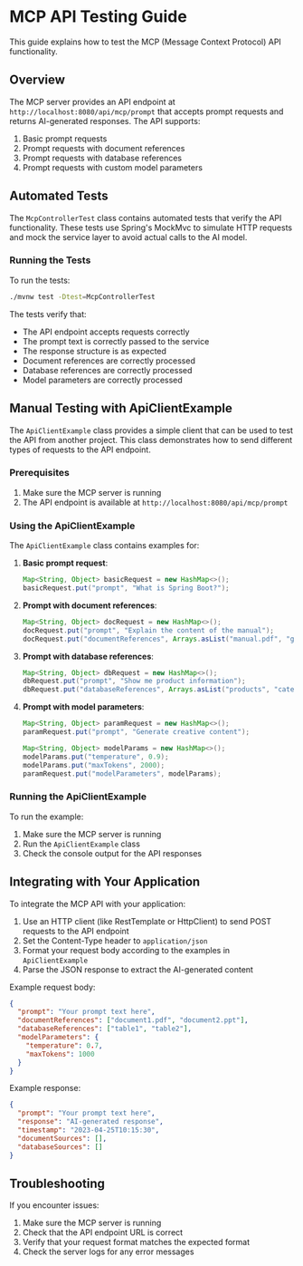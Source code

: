 # MCP API Testing Guide

This guide explains how to test the MCP (Message Context Protocol) API functionality.

## Overview

The MCP server provides an API endpoint at `http://localhost:8080/api/mcp/prompt` that accepts prompt requests and returns AI-generated responses. The API supports:

1. Basic prompt requests
2. Prompt requests with document references
3. Prompt requests with database references
4. Prompt requests with custom model parameters

## Automated Tests

The `McpControllerTest` class contains automated tests that verify the API functionality. These tests use Spring's MockMvc to simulate HTTP requests and mock the service layer to avoid actual calls to the AI model.

### Running the Tests

To run the tests:

```bash
./mvnw test -Dtest=McpControllerTest
```

The tests verify that:
- The API endpoint accepts requests correctly
- The prompt text is correctly passed to the service
- The response structure is as expected
- Document references are correctly processed
- Database references are correctly processed
- Model parameters are correctly processed

## Manual Testing with ApiClientExample

The `ApiClientExample` class provides a simple client that can be used to test the API from another project. This class demonstrates how to send different types of requests to the API endpoint.

### Prerequisites

1. Make sure the MCP server is running
2. The API endpoint is available at `http://localhost:8080/api/mcp/prompt`

### Using the ApiClientExample

The `ApiClientExample` class contains examples for:

1. **Basic prompt request**:
   ```java
   Map<String, Object> basicRequest = new HashMap<>();
   basicRequest.put("prompt", "What is Spring Boot?");
   ```

2. **Prompt with document references**:
   ```java
   Map<String, Object> docRequest = new HashMap<>();
   docRequest.put("prompt", "Explain the content of the manual");
   docRequest.put("documentReferences", Arrays.asList("manual.pdf", "guide.ppt"));
   ```

3. **Prompt with database references**:
   ```java
   Map<String, Object> dbRequest = new HashMap<>();
   dbRequest.put("prompt", "Show me product information");
   dbRequest.put("databaseReferences", Arrays.asList("products", "categories"));
   ```

4. **Prompt with model parameters**:
   ```java
   Map<String, Object> paramRequest = new HashMap<>();
   paramRequest.put("prompt", "Generate creative content");
   
   Map<String, Object> modelParams = new HashMap<>();
   modelParams.put("temperature", 0.9);
   modelParams.put("maxTokens", 2000);
   paramRequest.put("modelParameters", modelParams);
   ```

### Running the ApiClientExample

To run the example:

1. Make sure the MCP server is running
2. Run the `ApiClientExample` class
3. Check the console output for the API responses

## Integrating with Your Application

To integrate the MCP API with your application:

1. Use an HTTP client (like RestTemplate or HttpClient) to send POST requests to the API endpoint
2. Set the Content-Type header to `application/json`
3. Format your request body according to the examples in `ApiClientExample`
4. Parse the JSON response to extract the AI-generated content

Example request body:
```json
{
  "prompt": "Your prompt text here",
  "documentReferences": ["document1.pdf", "document2.ppt"],
  "databaseReferences": ["table1", "table2"],
  "modelParameters": {
    "temperature": 0.7,
    "maxTokens": 1000
  }
}
```

Example response:
```json
{
  "prompt": "Your prompt text here",
  "response": "AI-generated response",
  "timestamp": "2023-04-25T10:15:30",
  "documentSources": [],
  "databaseSources": []
}
```

## Troubleshooting

If you encounter issues:

1. Make sure the MCP server is running
2. Check that the API endpoint URL is correct
3. Verify that your request format matches the expected format
4. Check the server logs for any error messages